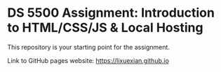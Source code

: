 # DS 5500 Assignment: Introduction to HTML/CSS/JS & Local Hosting

This repository is your starting point for the assignment.

Link to GitHub pages website: https://lixuexian.github.io
